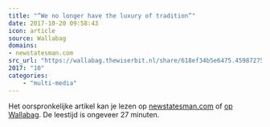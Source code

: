 ```yaml
---
title: "“We no longer have the luxury of tradition”"
date: 2017-10-20 09:58:43
icon: article
source: Wallabag
domains:
- newstatesman.com
src_url: "https://wallabag.thewiserbit.nl/share/618ef34b5e6475.45987275"
2017: "10"
categories:
    - "multi-media"
---
```

Het oorspronkelijke artikel kan je lezen op [newstatesman.com](https://www.newstatesman.com/politics/2013/10/russell-brand-on-revolution) of [op Wallabag](https://wallabag.thewiserbit.nl/share/618ef34b5e6475.45987275). De leestijd is ongeveer 27 minuten.